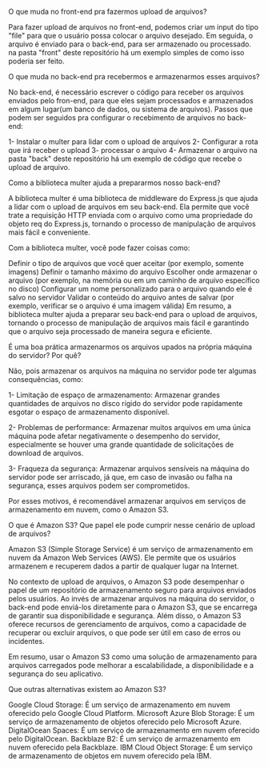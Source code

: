 O que muda no front-end pra fazermos upload de arquivos?

Para fazer upload de arquivos no front-end, podemos criar um input do tipo "file" para que o usuário possa colocar o arquivo desejado. Em seguida, o arquivo é enviado para o back-end, para ser armazenado ou processado. na pasta "front" deste repositório há um exemplo simples de como isso poderia ser feito.

O que muda no back-end pra recebermos e armazenarmos esses arquivos?

No back-end, é necessário escrever o código para receber os arquivos enviados pelo fron-end, para que eles sejam processados e armazenados em algum lugar(um banco de dados, ou sistema de arquivos).
Passos que podem ser seguidos pra configurar o recebimento de arquivos no back-end:

1- Instalar o multer para lidar com o upload de arquivos
2- Configurar a rota que irá receber o upload
3- processar o arquivo
4- Armazenar o arquivo
 na pasta "back" deste repositório há um exemplo de código que recebe o upload de arquivo.
 
 Como a biblioteca multer ajuda a prepararmos nosso back-end?
 
 A biblioteca multer é uma biblioteca de middleware do Express.js que ajuda a lidar com o upload de arquivos em seu back-end. Ela permite que você trate a requisição HTTP enviada com o arquivo como uma propriedade do objeto req do Express.js, tornando o processo de manipulação de arquivos mais fácil e conveniente.

Com a biblioteca multer, você pode fazer coisas como:

Definir o tipo de arquivos que você quer aceitar (por exemplo, somente imagens)
Definir o tamanho máximo do arquivo
Escolher onde armazenar o arquivo (por exemplo, na memória ou em um caminho de arquivo específico no disco)
Configurar um nome personalizado para o arquivo quando ele é salvo no servidor
Validar o conteúdo do arquivo antes de salvar (por exemplo, verificar se o arquivo é uma imagem válida)
Em resumo, a biblioteca multer ajuda a preparar seu back-end para o upload de arquivos, tornando o processo de manipulação de arquivos mais fácil e garantindo que o arquivo seja processado de maneira segura e eficiente.


É uma boa prática armazenarmos os arquivos upados na própria máquina do servidor? Por quê?

Não, pois armazenar os arquivos na máquina no servidor pode ter algumas consequências, como:

1- Limitação de espaço de armazenamento: Armazenar grandes quantidades de arquivos no disco rígido do servidor pode rapidamente esgotar o espaço de armazenamento disponível.

2- Problemas de performance: Armazenar muitos arquivos em uma única máquina pode afetar negativamente o desempenho do servidor, especialmente se houver uma grande quantidade de solicitações de download de arquivos.

3- Fraqueza da segurança: Armazenar arquivos sensíveis na máquina do servidor pode ser arriscado, já que, em caso de invasão ou falha na segurança, esses arquivos podem ser comprometidos.

Por esses motivos, é recomendável armazenar arquivos em serviços de armazenamento em nuvem, como o Amazon S3.



O que é Amazon S3? Que papel ele pode cumprir nesse cenário de upload de arquivos?


Amazon S3 (Simple Storage Service) é um serviço de armazenamento em nuvem da Amazon Web Services (AWS). Ele permite que os usuários armazenem e recuperem dados a partir de qualquer lugar na Internet.

No contexto de upload de arquivos, o Amazon S3 pode desempenhar o papel de um repositório de armazenamento seguro para arquivos enviados pelos usuários. Ao invés de armazenar arquivos na máquina do servidor, o back-end pode enviá-los diretamente para o Amazon S3, que se encarrega de garantir sua disponibilidade e segurança. Além disso, o Amazon S3 oferece recursos de gerenciamento de arquivos, como a capacidade de recuperar ou excluir arquivos, o que pode ser útil em caso de erros ou incidentes.

Em resumo, usar o Amazon S3 como uma solução de armazenamento para arquivos carregados pode melhorar a escalabilidade, a disponibilidade e a segurança do seu aplicativo.


Que outras alternativas existem ao Amazon S3?

Google Cloud Storage: É um serviço de armazenamento em nuvem oferecido pelo Google Cloud Platform.
Microsoft Azure Blob Storage: É um serviço de armazenamento de objetos oferecido pelo Microsoft Azure.
DigitalOcean Spaces: É um serviço de armazenamento em nuvem oferecido pelo DigitalOcean.
Backblaze B2: É um serviço de armazenamento em nuvem oferecido pela Backblaze.
IBM Cloud Object Storage: É um serviço de armazenamento de objetos em nuvem oferecido pela IBM.


